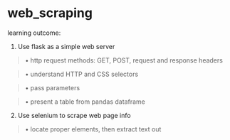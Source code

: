 # web_scraping

learning outcome:

1. Use flask as a simple web server

> • http request methods: GET, POST, request and response headers

> • understand HTTP and CSS selectors

> • pass parameters

> • present a table from pandas dataframe
  
2. Use selenium to scrape web page info

> • locate proper elements, then extract text out


